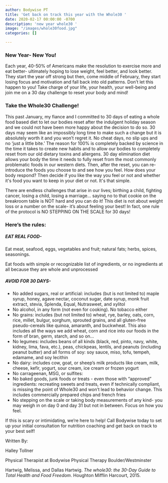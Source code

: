 ```yaml
---
author: Bodywise PT
title: 'Get back on track this year with the Whole30 '
date: 2020-02-17 00:00:00 -0700
description: 'new year whole30 '
image: "/images/whole30food.jpg"
categories: []

---
```

### New Year- New You!

Each year, 40-50% of Americans make the resolution to exercise more and eat better- ultimately hoping to lose weight, feel better, and look better. They start the year off strong but then, come middle of February, they start losing focus and motivation and fall back into old patterns. Don’t let this happen to you! Take charge of your life, your health, your well-being and join me on a 30 day challenge to reset your body and mind!

### Take the Whole30 Challenge!

This past January, my fiance and I committed to 30 days of eating a whole food based diet to let our bodies reset after the indulgent holiday season and we could not have been more happy about the decision to do so. 30 days may seem like an impossibly long time to make such a change but it is absolutely worth it and you won’t regret it. No cheat days, no slip ups and no ‘just a little bite.’ The reason for 100% is completely backed by science in the time it takes to create new habits and to allow our bodies to completely reset from our old dietary toxins and allergens. 30 day elimination diet allows your body the time it needs to fully reset from the most commonly problematic foods in our western diets. Then, after the reset, you can re-introduce the foods you choose to and see how you feel. How does your body respond? Then decide if you like the way you feel or not and whether it's food you want to keep in your diet or not. It's that simple.

There are endless challenges that arise in our lives; birthing a child, fighting cancer, losing a child, losing a marriage… saying no to that cookie on the breakroom table is NOT hard and you can do it! This diet is not about weight loss or a number on the scale- it’s about feeling your best! In fact, one rule of the protocol is NO STEPPING ON THE SCALE for 30 days!

### Here’s the rules:

##### EAT REAL FOOD-

Eat meat, seafood, eggs, vegetables and fruit; natural fats; herbs, spices, seasonings. 

Eat foods with simple or recognizable list of ingredients, or no ingredients at all because they are whole and unprocessed

##### AVOID FOR 30 DAYS-

* No added sugars, real or artificial: includes (but is not limited to) maple syrup, honey, agave nectar, coconut sugar, date syrup, monk fruit extract, stevia, Splenda, Equal, Nutrasweet, and xylitol
* No alcohol, in any form (not even for cooking). No tobacco either
* No grains: includes (but not limited to) wheat, rye, barley, oats, corn, rice, millet, bulgur, sorghum, sprouted grains, and all gluten-free pseudo-cereals like quinoa, amaranth, and buckwheat. This also includes all the ways we add wheat, corn and rice into our foods in the form of bran, germ, starch, and so on…
* No legumes: includes beans of all kinds (black, red, pinto, navy, white, kidney, lima, fava, etc.), peas, chickpeas, lentils, and peanuts (including peanut butter) and all forms of soy: soy sauce, miso, tofu, tempeh, edamame, and soy lecithin
* No dairy: includes cow, goat, or sheep’s milk products like cream, milk, cheese, kefir, yogurt, sour cream, ice cream or frozen yogurt
* No carrageenan, MSG, or sulfites:
* No baked goods, junk foods or treats - even those with “approved” ingredients: recreating sweets and treats, even if technically compliant, is missing the point of Whole30 and won’t lead to behavior change. This includes commercially prepared chips and french fries
* No stepping on the scale or taking body measurements of any kind- you may weigh in on day 0 and day 31 but not in between. Focus on how you feel.

If this is scary or intimidating, we’re here to help! Call Bodywise today to set up your initial consultation for nutrition coaching and get back on track to your best self!

Written By:

Halley Tollner

Physical Therapist at Bodywise Physical Therapy Boulder/Westminster

Hartwig, Melissa, and Dallas Hartwig. _The whole30: the 30-Day Guide to Total Health and Food Freedom_. Houghton Mifflin Harcourt, 2015.